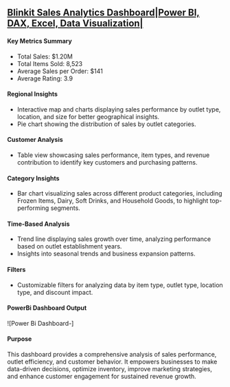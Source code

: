 ## [Blinkit Sales Analytics Dashboard|Power BI, DAX, Excel, Data Visualization|](https://app.powerbi.com/links/RwAOPzWgpu?ctid=ffa76a2b-9b62-4b16-a12c-a940b0d587e7&pbi_source=linkShare)

#### Key Metrics Summary
* Total Sales: $1.20M
* Total Items Sold: 8,523
* Average Sales per Order: $141
* Average Rating: 3.9
#### Regional Insights
* Interactive map and charts displaying sales performance by outlet type, location, and size for better geographical insights.
* Pie chart showing the distribution of sales by outlet categories.
#### Customer Analysis
* Table view showcasing sales performance, item types, and revenue contribution to identify key customers and purchasing patterns.
#### Category Insights
* Bar chart visualizing sales across different product categories, including Frozen Items, Dairy, Soft Drinks, and Household Goods, to highlight top-performing segments.
#### Time-Based Analysis
* Trend line displaying sales growth over time, analyzing performance based on outlet establishment years.
* Insights into seasonal trends and business expansion patterns.
#### Filters
* Customizable filters for analyzing data by item type, outlet type, location type, and discount impact.
#### PowerBi Dashboard Output
![Power Bi Dashboard-]

#### Purpose
This dashboard provides a comprehensive analysis of sales performance, outlet efficiency, and customer behavior. It empowers businesses to make data-driven decisions, optimize inventory, improve marketing strategies, and enhance customer engagement for sustained revenue growth.

